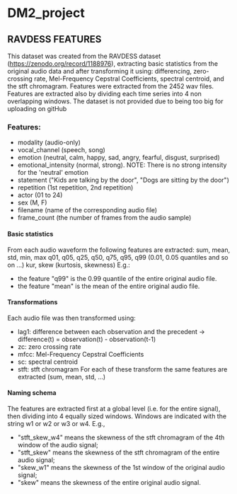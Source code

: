 # DM2_project

## RAVDESS FEATURES
This dataset was created from the RAVDESS dataset (https://zenodo.org/record/1188976), extracting basic statistics from the original audio data and after transforming it using: differencing, zero-crossing rate, Mel-Frequency Cepstral Coefficients, spectral centroid, and the stft chromagram. Features were extracted from the 2452 wav files. Features are extracted also by dividing each time series into 4 non overlapping windows. The dataset is not provided due to being too big for uploading on gitHub

### Features:
- modality (audio-only)
- vocal_channel (speech, song)
- emotion (neutral, calm, happy, sad, angry, fearful, disgust, surprised)
- emotional_intensity (normal, strong). NOTE: There is no strong intensity for the 'neutral' emotion
- statement ("Kids are talking by the door", "Dogs are sitting by the door")
- repetition (1st repetition, 2nd repetition)
- actor (01 to 24)
- sex (M, F)
- filename (name of the corresponding audio file)
- frame_count (the number of frames from the audio sample)

#### Basic statistics
From each audio waveform the following features are extracted: 
sum, mean, std, min, max
q01, q05, q25, q50, q75, q95, q99 (0.01, 0.05 quantiles and so on ...)
kur, skew (kurtosis, skewness)
E.g.:
- the feature "q99" is the 0.99 quantile of the entire original audio file.
- the feature "mean" is the mean of the entire original audio file.

#### Transformations
Each audio file was then transformed using:
- lag1: difference between each observation and the precedent -> difference(t) = observation(t) - observation(t-1)
- zc: zero crossing rate
- mfcc: Mel-Frequency Cepstral Coefficients
- sc: spectral centroid
- stft: stft chromagram
For each of these transform the same features are extracted (sum, mean, std, ...)

#### Naming schema
The features are extracted first at a global level (i.e. for the entire signal), then dividing into 4 equally sized windows. Windows are indicated with the string w1 or w2 or w3 or w4.
E.g., 
- "stft_skew_w4" means the skewness of the stft chromagram of the 4th window of the audio signal;
- "stft_skew" means the skewness of the stft chromagram of the entire audio signal;
- "skew_w1" means the skewness of the 1st window of the original audio signal;
- "skew" means the skewness of the entire original audio signal.
